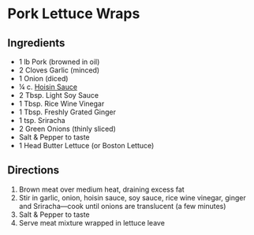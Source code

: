 # Pork Lettuce Wraps

## Ingredients

* 1 lb Pork (browned in oil)
* 2 Cloves Garlic (minced)
* 1 Onion (diced)
* ¼ c. [Hoisin Sauce](hoisin-sauce.md)
* 2 Tbsp. Light Soy Sauce
* 1 Tbsp. Rice Wine Vinegar
* 1 Tbsp. Freshly Grated Ginger
* 1 tsp. Sriracha
* 2 Green Onions (thinly sliced)
* Salt & Pepper to taste
* 1 Head Butter Lettuce (or Boston Lettuce)

## Directions

1. Brown meat over medium heat, draining excess fat
2. Stir in garlic, onion, hoisin sauce, soy sauce, rice wine vinegar,
   ginger and Sriracha—cook until onions are translucent (a few minutes)
3. Salt & Pepper to taste
4. Serve meat mixture wrapped in lettuce leave